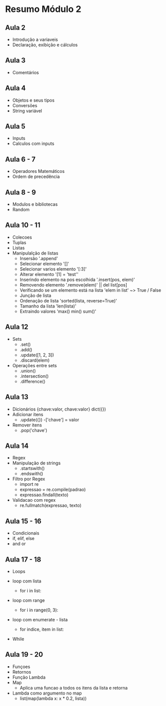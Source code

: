 # Resumo Módulo 2

## Aula 2

- Introdução a variaveis
- Declaração, exibição e cálculos

## Aula 3

- Comentários

## Aula 4

- Objetos e seus tipos
- Conversões
- String variável

## Aula 5

- Inputs
- Calculos com inputs

## Aula 6 - 7

- Operadores Matemáticos
- Ordem de precedência

## Aula 8 - 9

- Modulos e bibliotecas
- Random

## Aula 10 - 11

- Colecoes
- Tuplas
- Listas
- Manipulalção de listas
    - Insersão '.append'
    - Selecionar elemento '[]'
    - Selecionar varios elemento '[:3]'
    - Alterar elemento '[1] = 'test''
    - Inserindo elemento na pos escolhida '.insert(pos, elem)'
    - Removendo elemento '.remove(elem)' || del list[pos]
    - Verificando se um elemento está na lista 'elem in list' ~> True / False
    - Junção de lista
    - Ordenação de lista 'sorted(lista, reverse=True)'
    - Tamanho da lista 'len(lista)'
    - Extraindo valores 'max() min() sum()'

## Aula 12

- Sets
    - .set()
    - .add()
    - .update([1, 2, 3])
    - .discard(elem)
- Operações entre sets
    - .union()
    - .intersection()
    - .difference()

## Aula 13

- Dicionários {chave:valor, chave:valor} dict({})
- Adicionar itens 
    - .update({})
    -['chave'] = valor
- Remover itens
    - .pop('chave')

## Aula 14

- Regex
- Manipulação de strings
    - .startswith()
    - .endswith()
- Filtro por Regex
    - import re
    - expressao = re.compile(padrao)
    - expressao.findall(texto)
- Validacao com regex
    - re.fullmatch(expressao, texto)

## Aula 15 - 16

- Condicionais
- if, elif, else
- and or

## Aula 17 - 18

- Loops
- loop com lista
    - for i in list:
- loop com range
    - for i in range(0, 3):
- loop com enumerate - lista
    - for indice, item in list:

- While

## Aula 19 - 20

- Funçoes
- Retornos
- Função Lambda
- Map
    - Aplica uma funcao a todos os itens da lista e retorna
- Lambda como argumento no map
    - list(map(lambda x: x * 0.2, lista))